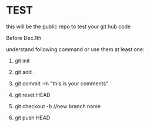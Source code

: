 TEST
====

this will be the public repo to test your git hub code

Before Dec.1th

understand following command or use them at least one:

1. git init

2. git add .

3. git commit -m "this is your comments"

4. git reset HEAD

5. git checkout -b //new branch name

6. git push HEAD 
